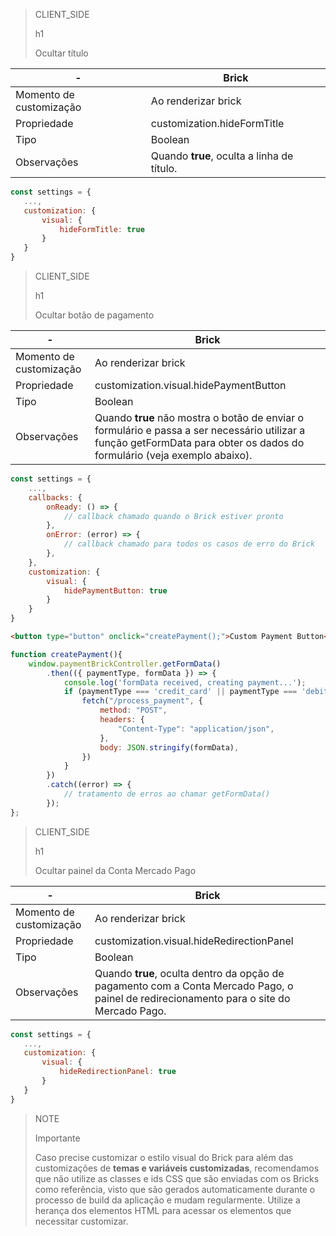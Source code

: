 > CLIENT_SIDE
>
> h1
>
> Ocultar título

| - | Brick |
|--- |--- |
| Momento de customização | Ao renderizar brick |
| Propriedade | customization.hideFormTitle |
| Tipo | Boolean |
| Observações | Quando **true**, oculta a linha de título. |

```javascript
const settings = {
   ...,
   customization: {
       visual: {
           hideFormTitle: true
       }
   }
}
```

> CLIENT_SIDE
>
> h1
>
> Ocultar botão de pagamento

| - | Brick |
|--- |--- |
| Momento de customização | Ao renderizar brick |
| Propriedade | customization.visual.hidePaymentButton |
| Tipo | Boolean |
| Observações | Quando **true** não mostra o botão de enviar o formulário e passa a ser necessário utilizar a função getFormData para obter os dados do formulário (veja exemplo abaixo). |

```javascript
const settings = {
    ...,
    callbacks: {
        onReady: () => {
            // callback chamado quando o Brick estiver pronto
        },
        onError: (error) => { 
            // callback chamado para todos os casos de erro do Brick
        },
    },
    customization: {
        visual: {
            hidePaymentButton: true
        }
    }
}
```

```html
<button type="button" onclick="createPayment();">Custom Payment Button</button>
```

```javascript
function createPayment(){
    window.paymentBrickController.getFormData()
        .then(({ paymentType, formData }) => {
            console.log('formData received, creating payment...');
            if (paymentType === 'credit_card' || paymentType === 'debit_card') {
                fetch("/process_payment", {
                    method: "POST",
                    headers: {
                        "Content-Type": "application/json",
                    },
                    body: JSON.stringify(formData),
                })
            }
        })
        .catch((error) => {
            // tratamento de erros ao chamar getFormData()
        });
};
```

> CLIENT_SIDE
>
> h1
>
> Ocultar painel da Conta Mercado Pago

| - | Brick |
|--- |--- |
| Momento de customização | Ao renderizar brick |
| Propriedade | customization.visual.hideRedirectionPanel |
| Tipo | Boolean |
| Observações | Quando **true**, oculta dentro da opção de pagamento com a Conta Mercado Pago, o painel de redirecionamento para o site do Mercado Pago. |

```javascript
const settings = {
   ...,
   customization: {
       visual: {
           hideRedirectionPanel: true
       }
   }
}
```

> NOTE
>
> Importante
> 
> Caso precise customizar o estilo visual do Brick para além das customizações de **temas e variáveis customizadas**, recomendamos que não utilize as classes e ids CSS que são enviadas com os Bricks como referência, visto que são gerados automaticamente durante o processo de build da aplicação e mudam regularmente. Utilize a herança dos elementos HTML para acessar os elementos que necessitar customizar.